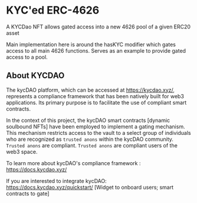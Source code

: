 # KYC'ed ERC-4626 

A KYCDao NFT allows gated access into a new 4626 pool of a given ERC20 asset

Main implementation here is around the hasKYC modifier which gates access to all main 4626 functions.
Serves as an example to provide gated access to a pool.

## About KYCDAO

The kycDAO platform, which can be accessed at https://kycdao.xyz/, represents a compliance framework that has been natively built for web3 applications. Its primary purpose is to facilitate the use of compliant smart contracts. 

In the context of this project, the kycDAO smart contracts [dynamic soulbound NFTs] have been employed to implement a gating mechanism. This mechanism restricts access to the vault to a select group of individuals who are recognized as `trusted anons` within the kycDAO community. `Trusted anons` are compliant. 
`Trusted anons` are compliant users of the web3 space. 

To learn more about kycDAO's compliance framework : https://docs.kycdao.xyz/

If you are interested to integrate kycDAO: https://docs.kycdao.xyz/quickstart/ [Widget to onboard users; smart contracts to gate]
